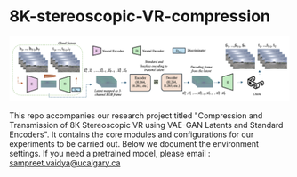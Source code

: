 # 8K-stereoscopic-VR-compression

![Architecture](img/Architecture.png)

This repo accompanies our research project titled "Compression and Transmission of 8K Stereoscopic
VR using VAE-GAN Latents and Standard Encoders". It contains the core modules and configurations for our experiments to be carried out. Below we document the environment settings. If you need a pretrained model, please email : sampreet.vaidya@ucalgary.ca
